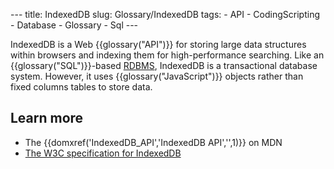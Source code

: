 --- title: IndexedDB slug: Glossary/IndexedDB tags: - API - CodingScripting - Database - Glossary - Sql ---

IndexedDB is a Web {{glossary("API")}} for storing large data structures within browsers and indexing them for high-performance searching. Like an {{glossary("SQL")}}-based [RDBMS](https://en.wikipedia.org/wiki/Relational_database_management_system "Relational DataBase Management System"), IndexedDB is a transactional database system. However, it uses {{glossary("JavaScript")}} objects rather than fixed columns tables to store data.

## Learn more

- The {{domxref('IndexedDB\_API','IndexedDB API','',1)}} on MDN
- [The W3C specification for IndexedDB](https://w3c.github.io/IndexedDB/)
